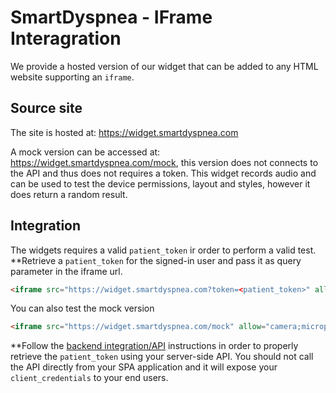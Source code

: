 # SmartDyspnea - IFrame Interagration

We provide a hosted version of our widget that can be added to any HTML website supporting an `iframe`.

## Source site

The site is hosted at: https://widget.smartdyspnea.com

A mock version can be accessed at: https://widget.smartdyspnea.com/mock, this version does not connects to the API and thus does not requires a token. This widget records audio and can be used to test the device permissions, layout and styles, however it does return a random result.


## Integration

The widgets requires a valid `patient_token` ir order to perform a valid test. **Retrieve a `patient_token` for the signed-in user and pass it as query parameter in the iframe url.

```html
<iframe src="https://widget.smartdyspnea.com?token=<patient_token>" allow="camera;microphone"></iframe>
```

You can also test the mock version

```html
<iframe src="https://widget.smartdyspnea.com/mock" allow="camera;microphone"></iframe>
```

**Follow the [backend integration/API](../api/README.md) instructions in order to properly retrieve the `patient_token` using your server-side API. You should not call the API directly from your SPA application and it will expose your `client_credentials` to your end users.